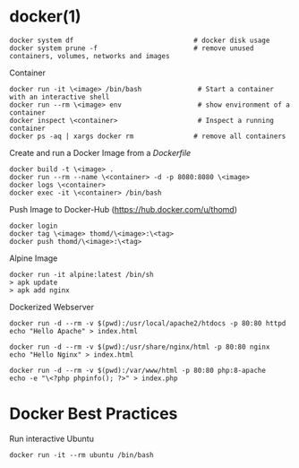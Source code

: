 # docker(1)

    docker system df                              # docker disk usage
    docker system prune -f                        # remove unused containers, volumes, networks and images

Container

    docker run -it \<image> /bin/bash              # Start a container with an interactive shell
    docker run --rm \<image> env                   # show environment of a container
    docker inspect \<container>                    # Inspect a running container
    docker ps -aq | xargs docker rm               # remove all containers

Create and run a Docker Image from a _Dockerfile_

    docker build -t \<image> .
    docker run --rm --name \<container> -d -p 8080:8080 \<image>
    docker logs \<container>
    docker exec -it \<container> /bin/bash 

Push Image to Docker-Hub (https://hub.docker.com/u/thomd)

    docker login
    docker tag \<image> thomd/\<image>:\<tag>
    docker push thomd/\<image>:\<tag>

Alpine Image

    docker run -it alpine:latest /bin/sh
    > apk update
    > apk add nginx

Dockerized Webserver

    docker run -d --rm -v $(pwd):/usr/local/apache2/htdocs -p 80:80 httpd
    echo "Hello Apache" > index.html

    docker run -d --rm -v $(pwd):/usr/share/nginx/html -p 80:80 nginx
    echo "Hello Nginx" > index.html

    docker run -d --rm -v $(pwd):/var/www/html -p 80:80 php:8-apache
    echo -e "\<?php phpinfo(); ?>" > index.php

# Docker Best Practices

  Run interactive Ubuntu

    docker run -it --rm ubuntu /bin/bash
